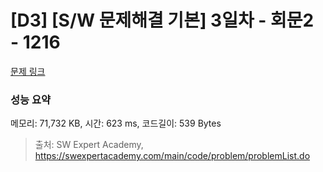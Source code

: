 # [D3] [S/W 문제해결 기본] 3일차 - 회문2 - 1216 

[문제 링크](https://swexpertacademy.com/main/code/problem/problemDetail.do?contestProbId=AV14Rq5aABUCFAYi) 

### 성능 요약

메모리: 71,732 KB, 시간: 623 ms, 코드길이: 539 Bytes



> 출처: SW Expert Academy, https://swexpertacademy.com/main/code/problem/problemList.do